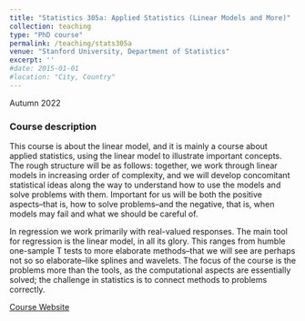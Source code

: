```yaml
---
title: "Statistics 305a: Applied Statistics (Linear Models and More)"
collection: teaching
type: "PhD course"
permalink: /teaching/stats305a
venue: "Stanford University, Department of Statistics"
excerpt: ''
#date: 2015-01-01
#location: "City, Country"
---
```


Autumn 2022

### Course description

This course is about the linear model, and it is mainly a course about applied statistics, using the linear model to illustrate important concepts. The rough structure will be as follows: together, we work through linear models in increasing order of complexity, and we will develop concomitant statistical ideas along the way to understand how to use the models and solve problems with them. Important for us will be both the positive aspects–that is, how to solve problems–and the negative, that is, when models may fail and what we should be careful of.

In regression we work primarily with real-valued responses. The main tool for regression is the linear model, in all its glory. This ranges from humble one-sample T tests to more elaborate methods–that we will see are perhaps not so so elaborate–like splines and wavelets. The focus of the course is the problems more than the tools, as the computational aspects are essentially solved; the challenge in statistics is to connect methods to problems correctly.

[Course Website](https://web.stanford.edu/class/stats305a/)